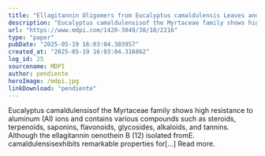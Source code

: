 ```yaml
---
title: "Ellagitannin Oligomers from Eucalyptus camaldulensis Leaves and Their Role in the Detoxification of Aluminum"
description: "Eucalyptus camaldulensisof the Myrtaceae family shows high resistance to aluminum (Al) ions and contains various compounds such as steroids, terpenoids, saponins, flavonoids, glycosides, alkaloids, an..."
url: "https://www.mdpi.com/1420-3049/30/10/2216"
type: "paper"
pubDate: "2025-05-19 16:03:04.303957"
created_at: "2025-05-19 16:03:04.316862"
log_id: 25
sourcename: MDPI
author: pendiente
heroImage: /mdpi.jpg
linkDownload: "pendiente"
---
```


Eucalyptus camaldulensisof the Myrtaceae family shows high resistance to aluminum (Al) ions and contains various compounds such as steroids, terpenoids, saponins, flavonoids, glycosides, alkaloids, and tannins. Although the ellagitannin oenothein B (12) isolated fromE. camaldulensisexhibits remarkable properties for[...] Read more.
